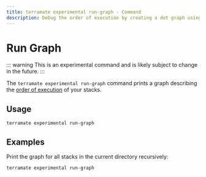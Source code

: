 ```yaml
---
title: terramate experimental run-graph - Command
description: Debug the order of execution by creating a dot graph using the `terramate experimental run-graph` command.
---
```


# Run Graph

::: warning
This is an experimental command and is likely subject to change in the future.
:::

The `terramate experimental run-graph` command prints a graph describing the [order of execution](../orchestration/index.md) of your stacks.

## Usage

`terramate experimental run-graph`

## Examples

Print the graph for all stacks in the current directory recursively:

```bash
terramate experimental run-graph
```
